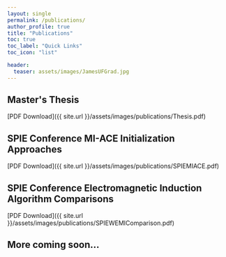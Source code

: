```yaml
---
layout: single
permalink: /publications/
author_profile: true
title: "Publications"
toc: true
toc_label: "Quick Links"
toc_icon: "list"

header:
  teaser: assets/images/JamesUFGrad.jpg
---
```


## Master's Thesis

[PDF Download]({{ site.url }}/assets/images/publications/Thesis.pdf)

## SPIE Conference MI-ACE Initialization Approaches

[PDF Download]({{ site.url }}/assets/images/publications/SPIEMIACE.pdf)

## SPIE Conference Electromagnetic Induction Algorithm Comparisons

[PDF Download]({{ site.url }}/assets/images/publications/SPIEWEMIComparison.pdf)

## More coming soon...
